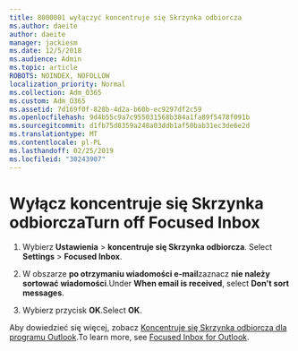 ```yaml
---
title: 8000001 wyłączyć koncentruje się Skrzynka odbiorcza
ms.author: daeite
author: daeite
manager: jackiesm
ms.date: 12/5/2018
ms.audience: Admin
ms.topic: article
ROBOTS: NOINDEX, NOFOLLOW
localization_priority: Normal
ms.collection: Adm_O365
ms.custom: Adm_O365
ms.assetid: 7d169f0f-828b-4d2a-b60b-ec9297df2c59
ms.openlocfilehash: 9d4b55c9a7c955031568b384a1fa89f5478f091b
ms.sourcegitcommit: d1fb75d8359a248a03ddb1af50bab31ec3de6e2d
ms.translationtype: MT
ms.contentlocale: pl-PL
ms.lasthandoff: 02/25/2019
ms.locfileid: "30243907"
---
```

# <a name="turn-off-focused-inbox"></a><span data-ttu-id="a40f5-102">Wyłącz koncentruje się Skrzynka odbiorcza</span><span class="sxs-lookup"><span data-stu-id="a40f5-102">Turn off Focused Inbox</span></span>

1. <span data-ttu-id="a40f5-103">Wybierz **Ustawienia** \> **koncentruje się Skrzynka odbiorcza**.  </span><span class="sxs-lookup"><span data-stu-id="a40f5-103">Select **Settings**  \> **Focused Inbox**.</span></span>
    
2. <span data-ttu-id="a40f5-104">W obszarze **po otrzymaniu wiadomości e-mail**zaznacz **nie należy sortować wiadomości**.</span><span class="sxs-lookup"><span data-stu-id="a40f5-104">Under **When email is received**, select **Don't sort messages**.</span></span>
    
3. <span data-ttu-id="a40f5-105">Wybierz przycisk **OK**.</span><span class="sxs-lookup"><span data-stu-id="a40f5-105">Select **OK**.</span></span>
    
<span data-ttu-id="a40f5-106">Aby dowiedzieć się więcej, zobacz [Koncentruje się Skrzynka odbiorcza dla programu Outlook](https://go.microsoft.com/fwlink/p/?linkid=873108).</span><span class="sxs-lookup"><span data-stu-id="a40f5-106">To learn more, see [Focused Inbox for Outlook](https://go.microsoft.com/fwlink/p/?linkid=873108).</span></span>
  

